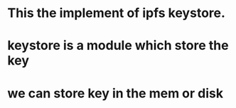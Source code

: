 # This the implement of ipfs keystore. 
# keystore is a module which store the key
# we can store key in the mem or disk  